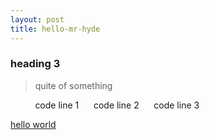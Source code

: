 ```yaml
---
layout: post
title: hello-mr-hyde
---
```



### heading 3


> quite of something

     
     code line 1
     code line 2
     code line 3

[hello world](https://feedrdr.co) 

